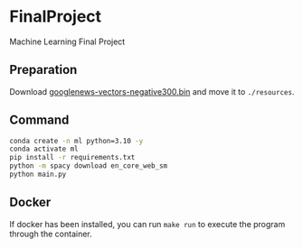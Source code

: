 # FinalProject

Machine Learning Final Project

## Preparation

Download [googlenews-vectors-negative300.bin](https://www.kaggle.com/datasets/leadbest/googlenewsvectorsnegative300) and move it to `./resources`.

## Command

```bash
conda create -n ml python=3.10 -y
conda activate ml
pip install -r requirements.txt
python -m spacy download en_core_web_sm
python main.py
```
## Docker
If docker has been installed, you can run `make run` to execute the program through the container.